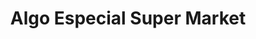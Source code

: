 ---
title: "Algo Especial Super Market"
url: /detroit/algo-especial-super-market/
shop: supermarket
---